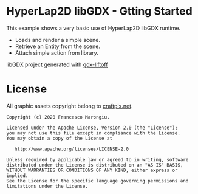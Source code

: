 # HyperLap2D libGDX - Gtting Started
This example shows a very basic use of HyperLap2D libGDX runtime.

- Loads and render a simple scene.
- Retrieve an Entity from the scene.
- Attach simple action from library.

libGDX project generated with [gdx-liftoff](https://github.com/tommyettinger/gdx-liftoff)

# License

All graphic assets copyright belong to [craftpix.net](https://craftpix.net/freebies/free-lava-fields-level-map-2d-backgrounds/).

```
Copyright (c) 2020 Francesco Marongiu.

Licensed under the Apache License, Version 2.0 (the "License");
you may not use this file except in compliance with the License.
You may obtain a copy of the License at

   http://www.apache.org/licenses/LICENSE-2.0

Unless required by applicable law or agreed to in writing, software
distributed under the License is distributed on an "AS IS" BASIS,
WITHOUT WARRANTIES OR CONDITIONS OF ANY KIND, either express or implied.
See the License for the specific language governing permissions and
limitations under the License.
```